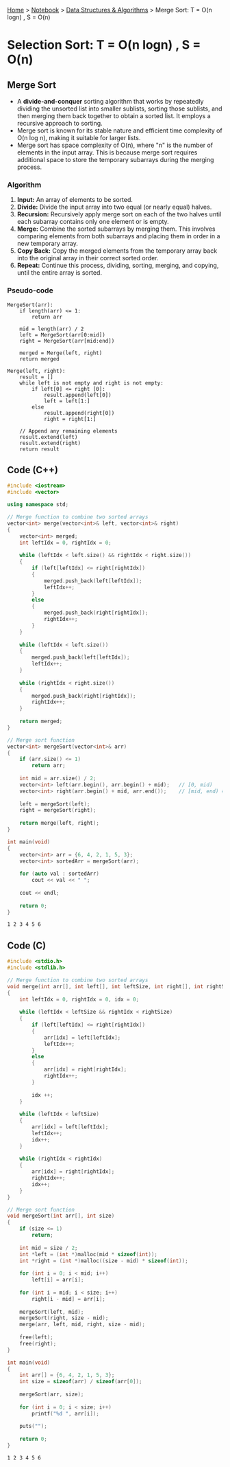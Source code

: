 <a href="../../">Home</a> > <a href="../notebook">Notebook</a> > <a href="./">Data Structures & Algorithms</a> > Merge Sort: T = O(n logn) , S = O(n) 

# Selection Sort: T = O(n logn) , S = O(n) 



## Merge Sort

* A **divide-and-conquer** sorting algorithm that works by repeatedly dividing the unsorted list into smaller sublists, sorting those sublists, and then merging them back together to obtain a sorted list. It employs a recursive approach to sorting.
* Merge sort is known for its stable nature and efficient time complexity of O(n log n), making it suitable for larger lists.
* Merge sort has space complexity of O(n), where "n" is the number of elements in the input array. This is because merge sort requires additional space to store the temporary subarrays during the merging process.

### Algorithm

1. **Input:** An array of elements to be sorted.
2. **Divide:** Divide the input array into two equal (or nearly equal) halves.
3. **Recursion:** Recursively apply merge sort on each of the two halves until each subarray contains only one element or is empty.
4. **Merge:** Combine the sorted subarrays by merging them. This involves comparing elements from both subarrays and placing them in order in a new temporary array.
5. **Copy Back:** Copy the merged elements from the temporary array back into the original array in their correct sorted order.
6. **Repeat:** Continue this process, dividing, sorting, merging, and copying, until the entire array is sorted.

### Pseudo-code

```plain
MergeSort(arr):
	if length(arr) <= 1:
		return arr
		
	mid = length(arr) / 2
	left = MergeSort(arr[0:mid])
	right = MergeSort(arr[mid:end])
	
	merged = Merge(left, right)
	return merged
	
Merge(left, right):
	result = []
	while left is not empty and right is not empty:
		if left[0] <= right [0]:
			result.append(left[0])
			left = left[1:]
		else
			result.append(right[0])
			right = right[1:]
			
	// Append any remaining elements
	result.extend(left)
	result.extend(right)
	return result
```



## Code (C++)

```cpp
#include <iostream>
#include <vector>

using namespace std;

// Merge function to combine two sorted arrays
vector<int> merge(vector<int>& left, vector<int>& right)
{
    vector<int> merged;
    int leftIdx = 0, rightIdx = 0;
    
    while (leftIdx < left.size() && rightIdx < right.size())
    {
        if (left[leftIdx] <= right[rightIdx])
        {
            merged.push_back(left[leftIdx]);
            leftIdx++;
        }
        else
        {
            merged.push_back(right[rightIdx]);
            rightIdx++;
        }
    }
    
    while (leftIdx < left.size())
    {
        merged.push_back(left[leftIdx]);
        leftIdx++;
    }
    
    while (rightIdx < right.size())
    {
        merged.push_back(right[rightIdx]);
        rightIdx++;
    }
    
    return merged;
}

// Merge sort function
vector<int> mergeSort(vector<int>& arr)
{
    if (arr.size() <= 1)
        return arr;
    
    int mid = arr.size() / 2;
    vector<int> left(arr.begin(), arr.begin() + mid);	// [0, mid)
    vector<int> right(arr.begin() + mid, arr.end());	// [mid, end) == [mid, last idx]
    
    left = mergeSort(left);
    right = mergeSort(right);
    
    return merge(left, right);
}

int main(void)
{
    vector<int> arr = {6, 4, 2, 1, 5, 3};
    vector<int> sortedArr = mergeSort(arr);
    
    for (auto val : sortedArr)
        cout << val << " ";
	
    cout << endl;
    
    return 0;
}
```

```plain
1 2 3 4 5 6
```



## Code (C)

```c
#include <stdio.h>
#include <stdlib.h>

// Merge function to combine two sorted arrays
void merge(int arr[], int left[], int leftSize, int right[], int rightSize)
{
    int leftIdx = 0, rightIdx = 0, idx = 0;
    
    while (leftIdx < leftSize && rightIdx < rightSize)
    {
        if (left[leftIdx] <= right[rightIdx])
        {
            arr[idx] = left[leftIdx];
            leftIdx++;
        }
        else
        {
            arr[idx] = right[rightIdx];
            rightIdx++;
        }
        
        idx ++;
    }
    
    while (leftIdx < leftSize)
    {
        arr[idx] = left[leftIdx];
        leftIdx++;
        idx++;
    }
    
    while (rightIdx < rightIdx)
    {
        arr[idx] = right[rightIdx];
        rightIdx++;
        idx++;
    }
}

// Merge sort function
void mergeSort(int arr[], int size)
{
    if (size <= 1)
        return;
    
    int mid = size / 2;
    int *left = (int *)malloc(mid * sizeof(int));
    int *right = (int *)malloc((size - mid) * sizeof(int));
    
    for (int i = 0; i < mid; i++)
 		left[i] = arr[i];
    
    for (int i = mid; i < size; i++)
        right[i - mid] = arr[i];
    
    mergeSort(left, mid);
    mergeSort(right, size - mid);
    merge(arr, left, mid, right, size - mid);
    
    free(left);
    free(right);
}

int main(void)
{
    int arr[] = {6, 4, 2, 1, 5, 3};
    int size = sizeof(arr) / sizeof(arr[0]);
    
	mergeSort(arr, size);
    
    for (int i = 0; i < size; i++)
        printf("%d ", arr[i]);
	
    puts("");
    
    return 0;
}
```

```plain
1 2 3 4 5 6
```

